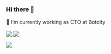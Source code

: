 ### Hi there 👋

<!--
**JoseMPena/JoseMPena** is a ✨ _special_ ✨ repository because its `README.md` (this file) appears on your GitHub profile.

Here are some ideas to get you started:

- 🔭 I’m currently working on ...
- 🌱 I’m currently learning ...
- 👯 I’m looking to collaborate on ...
- 🤔 I’m looking for help with ...
- 💬 Ask me about ...
- 📫 How to reach me: ...
- 😄 Pronouns: ...
- ⚡ Fun fact: ...
-->

🔭 I’m currently working as CTO at Botcity

<p>
  <a href="https://github.com/josempena/github-readme-stats">
    <img align="center" src="https://github-readme-stats.vercel.app/api?username=josempena&count_private=true&show_icons=true&theme=radical" />
  </a>

  <a href="https://github.com/josempena/github-readme-stats">
    <img align="center" src="https://github-readme-stats.vercel.app/api/wakatime?username=JoseMPena&theme=radical" />
  </a>
</p>

<p>
  <a href="https://github.com/josempena/github-readme-stats">
    <img align="center" src="https://github-readme-stats.vercel.app/api/top-langs/?username=josempena&theme=radical" />
  </a>
</p>
